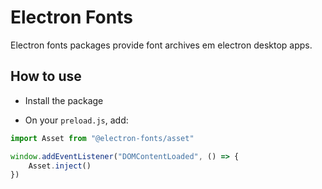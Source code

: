 # Electron Fonts

Electron fonts packages provide font archives em electron desktop apps.

## How to use

* Install the package

* On your `preload.js`, add:

```ts
import Asset from "@electron-fonts/asset"

window.addEventListener("DOMContentLoaded", () => {
    Asset.inject()
})
```